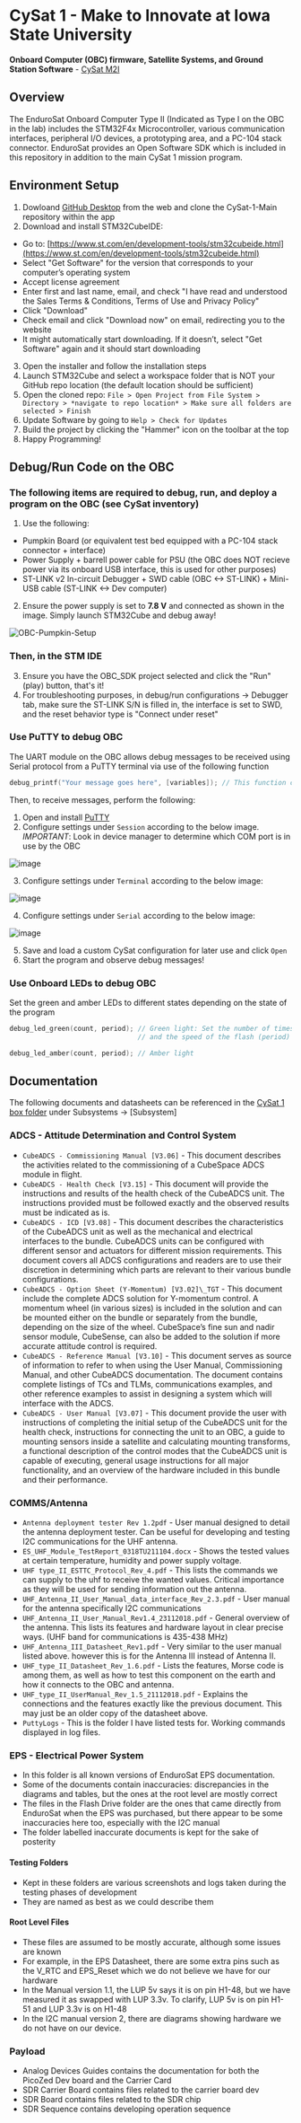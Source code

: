 # CySat 1 - Make to Innovate at Iowa State University

**Onboard Computer (OBC) firmware, Satellite Systems, and Ground Station Software** - [CySat M2I](https://m2i.aere.iastate.edu/cysat/)

## Overview

The EnduroSat Onboard Computer Type II (Indicated as Type I on the OBC in the lab) includes the STM32F4x Microcontroller, various communication interfaces, peripheral I/O devices, a prototyping area, and a PC-104 stack connector. EnduroSat provides an Open Software SDK which is included in this repository in addition to the main CySat 1 mission program.

## Environment Setup

1. Dowloand [GitHub Desktop](https://desktop.github.com/) from the web and clone the CySat-1-Main repository within the app
2. Download and install STM32CubeIDE:

- Go to: [https://www.st.com/en/development-tools/stm32cubeide.html](https://www.st.com/en/development-tools/stm32cubeide.html)
- Select "Get Software" for the version that corresponds to your computer’s operating system
- Accept license agreement
- Enter first and last name, email, and check "I have read and understood the Sales Terms & Conditions, Terms of Use and Privacy Policy"
- Click "Download"
- Check email and click "Download now" on email, redirecting you to the website
- It might automatically start downloading. If it doesn’t, select "Get Software" again and it should start downloading

3. Open the installer and follow the installation steps
4. Launch STM32Cube and select a workspace folder that is NOT your GitHub repo location (the default location should be sufficient)
5. Open the cloned repo: `File > Open Project from File System > Directory > *navigate to repo location* > Make sure all folders are selected > Finish`
6. Update Software by going to `Help > Check for Updates`
7. Build the project by clicking the "Hammer" icon on the toolbar at the top
8. Happy Programming!

## Debug/Run Code on the OBC

### The following items are required to debug, run, and deploy a program on the OBC (see CySat inventory)

1. Use the following:
- Pumpkin Board (or equivalent test bed equipped with a PC-104 stack connector + interface)
- Power Supply + barrell power cable for PSU (the OBC does NOT recieve power via its onboard USB interface, this is used for other purposes)
- ST-LINK v2 In-circuit Debugger + SWD cable (OBC <-> ST-LINK) + Mini-USB cable (ST-LINK <-> Dev computer)
2. Ensure the power supply is set to **7.8 V** and connected as shown in the image. Simply launch STM32Cube and debug away!

![OBC-Pumpkin-Setup](https://user-images.githubusercontent.com/25646224/196340691-be1189e8-4458-4514-be5e-e68f9b84f2b4.jpg)

### Then, in the STM IDE
3. Ensure you have the OBC_SDK project selected and click the "Run" (play) button, that's it!
4. For troubleshooting purposes, in debug/run configurations -> Debugger tab, make sure the ST-LINK S/N is filled in, the interface is set to SWD, and the reset behavior type is "Connect under reset"

### Use PuTTY to debug OBC
The UART module on the OBC allows debug messages to be received using Serial protocol from a PuTTY terminal via use of the following function
```C 
debug_printf("Your message goes here", [variables]); // This function can be used exactly like printf(); from the C <stdio> library
```
Then, to receive messages, perform the following:
1. Open and install [PuTTY](https://www.chiark.greenend.org.uk/~sgtatham/putty/latest.html)
2. Configure settings under `Session` according to the below image. *IMPORTANT*: Look in device manager to determine which COM port is in use by the OBC

![image](https://user-images.githubusercontent.com/25646224/218338672-08a22f85-b6f5-4719-998c-793bbe90c26d.png)

3. Configure settings under `Terminal` according to the below image:

![image](https://user-images.githubusercontent.com/25646224/218338725-f243c868-910f-46ee-bcc1-2b58e4576401.png)

4. Configure settings under `Serial` according to the below image:

![image](https://user-images.githubusercontent.com/25646224/218338766-c0954e33-46f1-40d8-9cdc-1b5d0b57f214.png)

5. Save and load a custom CySat configuration for later use and click `Open`
6. Start the program and observe debug messages!

### Use Onboard LEDs to debug OBC
Set the green and amber LEDs to different states depending on the state of the program

```C 
debug_led_green(count, period); // Green light: Set the number of times the LED should flash (count) 
                                // and the speed of the flash (period)
```
```C
debug_led_amber(count, period); // Amber light
```

## Documentation

The following documents and datasheets can be referenced in the [CySat 1 box folder](https://iastate.app.box.com/folder/174137892065) under Subsystems -> [Subsystem]

### ADCS - Attitude Determination and Control System

- `CubeADCS - Commissioning Manual [V3.06]` - This document describes the activities related to the commissioning of a CubeSpace ADCS module in flight.
- `CubeADCS - Health Check [V3.15]` - This document will provide the instructions and results of the health check of the CubeADCS unit. The instructions provided must be followed exactly and the observed results must be indicated as is.
- `CubeADCS - ICD [V3.08]` - This document describes the characteristics of the CubeADCS unit as well as the mechanical and electrical interfaces to the bundle. CubeADCS units can be configured with different sensor and actuators for different mission requirements. This document covers all ADCS configurations and readers are to use their discretion in determining which parts are relevant to their various bundle configurations.
- `CubeADCS - Option Sheet (Y-Momentum) [V3.02]\_TGT` - This document include the complete ADCS solution for Y-momentum control. A momentum wheel (in various sizes) is included in the solution and can be mounted either on the bundle or separately from the bundle, depending on the size of the wheel. CubeSpace’s fine sun and nadir sensor module, CubeSense, can also be added to the solution if more accurate attitude control is required.
- `CubeADCS - Reference Manual [V3.10]` - This document serves as source of information to refer to when using the User Manual, Commissioning Manual, and other CubeADCS documentation. The document contains complete listings of TCs and TLMs, communications examples, and other reference examples to assist in designing a system which will interface with the ADCS.
- `CubeADCS - User Manual [V3.07]` - This document provide the user with instructions of completing the initial setup of the CubeADCS unit for the health check, instructions for connecting the unit to an OBC, a guide to mounting sensors inside a satellite and calculating mounting transforms, a functional description of the control modes that the CubeADCS unit is capable of executing, general usage instructions for all major functionality, and an overview of the hardware included in this bundle and their performance.

### COMMS/Antenna

- `Antenna deployment tester Rev 1.2pdf` - User manual designed to detail the antenna deployment tester. Can be useful for developing and testing I2C communications for the UHF antenna.
- `ES_UHF_Module_TestReport_0318TU211104.docx` - Shows the tested values at certain temperature, humidity and power supply voltage.
- `UHF type_II_ESTTC_Protocol_Rev_4.pdf` - This lists the commands we can supply to the uhf to receive the wanted values. Critical importance as they will be used for sending information out the antenna.
- `UHF_Antenna_II_User_Manual_data_interface_Rev_2.3.pdf` - User manual for the antenna specifically I2C communications
- `UHF_Antenna_II_User_Manual_Rev1.4_23112018.pdf` - General overview of the antenna. This lists its features and hardware layout in clear precise ways. (UHF band for communications is 435-438 MHz)
- `UHF_Antenna_III_Datasheet_Rev1.pdf` - Very similar to the user manual listed above. however this is for the Antenna III instead of Antenna II.
- `UHF_type_II_Datasheet_Rev_1.6.pdf` - Lists the features, Morse code is among them, as well as how to test this component on the earth and how it connects to the OBC and antenna.
- `UHF_type_II_UserManual_Rev_1.5_21112018.pdf` - Explains the connections and the features exactly like the previous document. This may just be an older copy of the datasheet above.
- `PuttyLogs` - This is the folder I have listed tests for. Working commands displayed in log files.

### EPS - Electrical Power System

- In this folder is all known versions of EnduroSat EPS documentation.
- Some of the documents contain inaccuracies: discrepancies in the diagrams and tables, but the ones at the root level are mostly correct
- The files in the Flash Drive folder are the ones that came directly from EnduroSat when the EPS was purchased, but there appear to be some inaccuracies here too, especially with the I2C manual
- The folder labelled inaccurate documents is kept for the sake of posterity

#### Testing Folders

- Kept in these folders are various screenshots and logs taken during the testing phases of development
- They are named as best as we could describe them

#### Root Level Files

- These files are assumed to be mostly accurate, although some issues are known
- For example, in the EPS Datasheet, there are some extra pins such as the V_RTC and EPS_Reset which we do not believe we have for our hardware
- In the Manual version 1.1, the LUP 5v says it is on pin H1-48, but we have measured it as swapped with LUP 3.3v. To clarify, LUP 5v is on pin H1-51 and LUP 3.3v is on H1-48
- In the I2C manual version 2, there are diagrams showing hardware we do not have on our device.

### Payload

- Analog Devices Guides contains the documentation for both the PicoZed Dev board and the Carrier Card
- SDR Carrier Board contains files related to the carrier board dev
- SDR Board contains files related to the SDR chip
- SDR Sequence contains developing operation sequence
